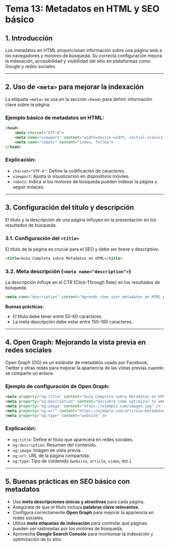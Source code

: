 # **Tema 13: Metadatos en HTML y SEO básico**

## **1. Introducción**
Los metadatos en HTML proporcionan información sobre una página web a los navegadores y motores de búsqueda. Su correcta configuración mejora la indexación, accesibilidad y visibilidad del sitio en plataformas como Google y redes sociales.

---

## **2. Uso de `<meta>` para mejorar la indexación**
La etiqueta `<meta>` se usa en la sección `<head>` para definir información clave sobre la página.

### **Ejemplo básico de metadatos en HTML:**
```html
<head>
    <meta charset="UTF-8">
    <meta name="viewport" content="width=device-width, initial-scale=1.0">
    <meta name="robots" content="index, follow">
</head>
```

### **Explicación:**
- `charset="UTF-8"`: Define la codificación de caracteres.
- `viewport`: Ajusta la visualización en dispositivos móviles.
- `robots`: Indica si los motores de búsqueda pueden indexar la página y seguir enlaces.

---

## **3. Configuración del título y descripción**
El título y la descripción de una página influyen en la presentación en los resultados de búsqueda.

### **3.1. Configuración del `<title>`**
El título de la página es crucial para el SEO y debe ser breve y descriptivo.
```html
<title>Guía Completa sobre Metadatos en HTML</title>
```

### **3.2. Meta descripción (`<meta name="description">`)**
La descripción influye en el CTR (Click-Through Rate) en los resultados de búsqueda.
```html
<meta name="description" content="Aprende cómo usar metadatos en HTML para mejorar el SEO y la visibilidad de tu sitio web." />
```

**Buenas prácticas:**
- El título debe tener entre 50-60 caracteres.
- La meta descripción debe estar entre 150-160 caracteres.

---

## **4. Open Graph: Mejorando la vista previa en redes sociales**
Open Graph (OG) es un estándar de metadatos usado por Facebook, Twitter y otras redes para mejorar la apariencia de las vistas previas cuando se comparte un enlace.

### **Ejemplo de configuración de Open Graph:**
```html
<meta property="og:title" content="Guía Completa sobre Metadatos en HTML" />
<meta property="og:description" content="Descubre cómo optimizar tu web con metadatos y mejorar su indexación en buscadores." />
<meta property="og:image" content="https://ejemplo.com/imagen.jpg" />
<meta property="og:url" content="https://ejemplo.com/articulo-metadatos" />
<meta property="og:type" content="website" />
```

### **Explicación:**
- `og:title`: Define el título que aparecerá en redes sociales.
- `og:description`: Resumen del contenido.
- `og:image`: Imagen de vista previa.
- `og:url`: URL de la página compartida.
- `og:type`: Tipo de contenido (`website`, `article`, `video`, etc.).

---

## **5. Buenas prácticas en SEO básico con metadatos**
- Usa **meta descripciones únicas y atractivas** para cada página.
- Asegúrate de que el título incluya **palabras clave relevantes**.
- Configura correctamente **Open Graph** para mejorar la apariencia en redes sociales.
- Utiliza **meta etiquetas de indexación** para controlar qué páginas pueden ser rastreadas por los motores de búsqueda.
- Aprovecha **Google Search Console** para monitorear la indexación y optimización de tu sitio.
